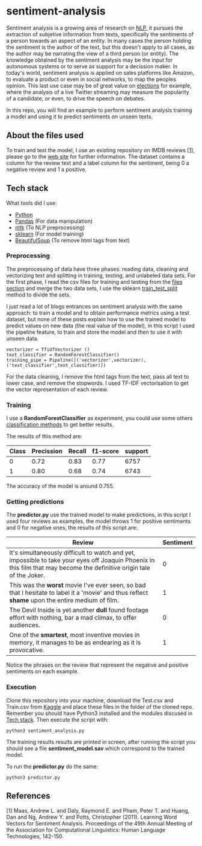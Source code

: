 # sentiment-analysis

Sentiment analysis is a growing area of research on [NLP](https://nlp.stanford.edu/), it pursues the extraction of subjetive information from texts, specifically the sentiments of a person towards an aspect of an entity. In many cases the person holding the sentiment is the author of the text, but this doesn't apply to all cases, as the author may be narrating the view of a third person (or entity). The knowledge obtained by the sentiment analysis may be the input for autonomous systems or to serve as support for a decission maker. In today's world, sentiment analysis is applied on sales platforms like Amazon, to evaluate a product or even in social networks, to map the peoples opinion. This last use case may be of great value on [elections](https://www.theatlantic.com/technology/archive/2020/04/how-facebooks-ad-technology-helps-trump-win/606403/) for example, where the analysis of a live Twitter streaming may measure the popularity of a candidate, or even, to drive the speech on debates.

In this repo, you will find an example to perform sentiment analysis training a model and using it to predict sentiments on unseen texts.

## About the files used

To train and test the model, I use an existing repository on IMDB reviews [[1]](#1), please go to the [web site](http://ai.stanford.edu/~amaas/data/sentiment/) for further information. The dataset contains a column for the review text and a label column for the sentiment, being 0 a negative review and 1 a positive.

## Tech stack

What tools did I use:

* [Python](https://www.python.org/downloads/release/python-383/)
* [Pandas](https://pandas.pydata.org/) (For data manipulation)
* [nltk](https://www.nltk.org/) (To NLP preprocessing)
* [sklearn](https://scikit-learn.org/stable/) (For model training)
* [BeautifulSoup](https://www.crummy.com/software/BeautifulSoup/) (To remove html tags from text)

### Preprocessing

The preprocessing of data have three phases: reading data, cleaning and vectorizing text and
splitting in training, testing, and unlabeled data sets. For the first phase, I read the csv files for training and testing from the [files section](#about-the-files-used) and merge the two data sets, I use the sklearn [train_test_split](https://scikit-learn.org/stable/modules/generated/sklearn.model_selection.train_test_split.html) method to divide the sets.

I just read a lot of blogs entrances on sentiment analysis with the same approach: to train a model and to obtain performance metrics using a test dataset, but none of these posts explain how to use the trained model to predict values on new data (the real value of the model), in this script I used the pipeline feature, to train and store the model and then to use it with unseen data.

```
vectorizer = TfidfVectorizer ()
text_classifier = RandomForestClassifier()
training_pipe = Pipeline([('vectorizer',vectorizer),('text_classifier',text_classifier)])
```

For the data cleaning, I remove the html tags from the text, pass all text to lower case, and remove the stopwords. I used TF-IDF vectorisation to get the vector representation of each review.

### Training

I use a **RandomForestClassifier** as experiment, you could use some others [classification methods](https://scikit-learn.org/stable/modules/classes.html#module-sklearn.ensemble) to get better results.

The results of this method are:

| Class  | Precission | Recall | f1-score | support |
| ---|------|------|------|------|
| 0  | 0.72 | 0.83  | 0.77 | 6757 |
| 1  | 0.80 | 0.68 | 0.74 | 6743 |

The accuracy of the model is around 0.755.

### Getting predictions

The **predictor.py** use the trained model to make predictions, in this script I used four reviews as examples, the model throws 1 for positive sentiments and 0 for negative ones, the results of this script are:


| Review | Sentiment |
|------|-------|
|It's simultaneously difficult to watch and yet, impossible to take your eyes off Joaquin Phoenix in this film that may become the definitive origin tale of the Joker.  | 0 |
|This was the **worst** movie I've ever seen, so bad that I hesitate to label it a 'movie' and thus reflect **shame** upon the entire medium of film.| 1 |
|The Devil Inside is yet another **dull** found footage effort with nothing, bar a mad climax, to offer audiences.| 0 |
|One of the **smartest**, most inventive movies in memory, it manages to be as endearing as it is provocative.| 1 |

Notice the phrases on the review that represent the negative and positive sentiments on each example.

### Execution

Clone this repository into your machine, download the Test.csv and Train.csv from [Kaggle](https://www.kaggle.com/columbine/imdb-dataset-sentiment-analysis-in-csv-format) and place these files in the folder of the cloned repo. Remember you should have Python3 installed and the modules discused in [Tech stack](#tech-stack). Then execute the script with:

```
python3 sentiment_analysis.py
```

The training results results are printed in screen, after running the script you should see a file **sentiment_model.sav** which correspond to the trained model.

To run the **predictor.py** do the same:

```
python3 predictor.py
```

## References
<a id="1">[1]</a> 
Maas, Andrew L.  and  Daly, Raymond E.  and  Pham, Peter T.  and  Huang, Dan  and  Ng, Andrew Y.  and  Potts, Christopher (2011).
Learning Word Vectors for Sentiment Analysis. 
Proceedings of the 49th Annual Meeting of the Association for Computational Linguistics: Human Language Technologies, 142-150.